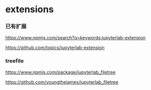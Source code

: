 # extensions

### 已有扩展

https://www.npmjs.com/search?q=keywords:jupyterlab-extension

https://github.com/topics/jupyterlab-extension

### treefile

https://www.npmjs.com/package/jupyterlab_filetree

https://github.com/youngthejames/jupyterlab_filetree

